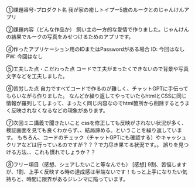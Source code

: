 ①課題番号-プロダクト名
我が家の癒しトイプー5歳のルークとのじゃんけんアプリ

②課題内容（どんな作品か）
飼い主の一方的な愛情で作りました。じゃんけんの結果でルークの写真をみせつけるためのアプリです。

④作ったアプリケーション用のIDまたはPasswordがある場合
ID: 今回はなし
PW: 今回はなし

⑤工夫した点・こだわった点
コードで工夫がまったくできないので背景や写真文字などを工夫しました。

⑥苦労した点
自力ですべてコードで作るのが難しく、チャットGPTに手伝ってもらいながら作りました。
なんどか繰り返してやっていたらhtmlとCSSに同じ情報が羅列してしまって、まったく同じ内容なのでhtml箇所から削除するとうまく反映されなくなるなどの現象があります。

⑦次回ミニ講義で聞きたいこと
cssを修正しても反映がされない状況が多く、検証画面を見ても良くわからず、、結局諦める。ということを繰り返しています。
もちろん、コードのチェック（チャットGPTにも確認する）やキャッシュクリアなどは行っているのですが？？？で力尽き果てる状況です。。
誤りを見つける方法、、これも慣れでしょうか？？


⑧フリー項目（感想、シェアしたいこと等なんでも）
[感想]
9割、苦悩しますが、1割、上手く反映する時の達成感は半端ないです！もっと上手になりたい気持ちと、時間に限界があるジレンマに陥っています。
